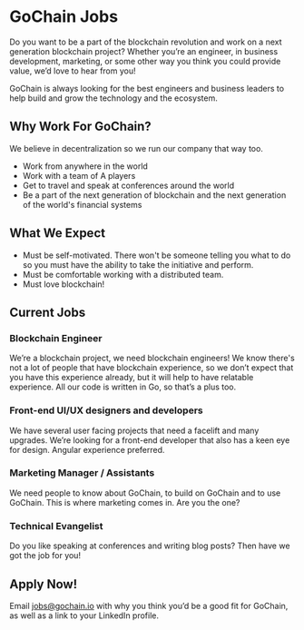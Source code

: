 # GoChain Jobs

Do you want to be a part of the blockchain revolution and work on a next generation blockchain project? Whether you’re an engineer, in business development, marketing, or some other way you think you could provide value, we’d love to hear from you!

GoChain is always looking for the best engineers and business leaders to help build and grow 
the technology and the ecosystem. 

## Why Work For GoChain?

We believe in decentralization so we run our company that way too.

* Work from anywhere in the world
* Work with a team of A players
* Get to travel and speak at conferences around the world
* Be a part of the next generation of blockchain and the next generation of the world's financial systems

## What We Expect

* Must be self-motivated. There won't be someone telling you what to do so you must have the ability to take the initiative and perform.
* Must be comfortable working with a distributed team.
* Must love blockchain!

## Current Jobs

### Blockchain Engineer

We’re a blockchain project, we need blockchain engineers! We know there's not a lot of people that have blockchain experience, so we don’t expect that you have this experience already, but it will help to have relatable experience. All our code is written in Go, so that’s a plus too.

### Front-end UI/UX designers and developers

We have several user facing projects that need a facelift and many upgrades. We’re looking for a front-end developer that also has a keen eye for design. Angular experience preferred.

### Marketing Manager / Assistants

We need people to know about GoChain, to build on GoChain and to use GoChain. This is where marketing comes in. Are you the one?

### Technical Evangelist

Do you like speaking at conferences and writing blog posts? Then have we got the job for you!

## Apply Now!

Email [jobs@gochain.io](mailto:jobs@gochain.io) with why you think you’d be a good fit for GoChain, as well as a link to your LinkedIn profile.
